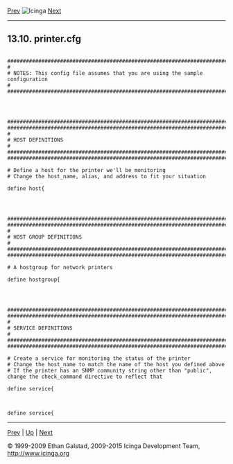 [Prev](sample-notifications.md) ![Icinga](../images/logofullsize.png "Icinga") [Next](sample-switch.md)

* * * * *

13.10. printer.cfg
------------------

<pre><code>
###############################################################################
#
# NOTES: This config file assumes that you are using the sample configuration
#
###############################################################################




###############################################################################
###############################################################################
#
# HOST DEFINITIONS
#
###############################################################################
###############################################################################

# Define a host for the printer we'll be monitoring
# Change the host_name, alias, and address to fit your situation

define host{




###############################################################################
###############################################################################
#
# HOST GROUP DEFINITIONS
#
###############################################################################
###############################################################################

# A hostgroup for network printers

define hostgroup{




###############################################################################
###############################################################################
#
# SERVICE DEFINITIONS
#
###############################################################################
###############################################################################

# Create a service for monitoring the status of the printer
# Change the host_name to match the name of the host you defined above
# If the printer has an SNMP community string other than "public", change the check_command directive to reflect that

define service{



define service{
</code></pre>

* * * * *

[Prev](sample-notifications.md) | [Up](ch13.md) | [Next](sample-switch.md)






© 1999-2009 Ethan Galstad, 2009-2015 Icinga Development Team,
http://www.icinga.org
